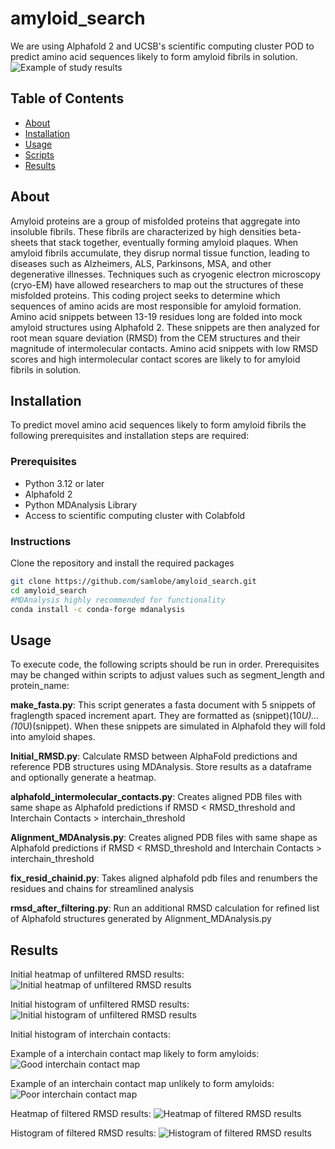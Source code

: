 # amyloid_search

We are using Alphafold 2 and UCSB's scientific computing cluster POD to predict amino acid sequences likely to form amyloid fibrils in solution. 
<img src="./Alpha-Synuclein/IMGs/Results_Example.png" alt="Example of study results" width="WIDTH" height="HEIGHT">


## Table of Contents

- [About](#about)
- [Installation](#installation)
- [Usage](#usage)
- [Scripts](#scripts)
- [Results](#results)

## About

Amyloid proteins are a group of misfolded proteins that aggregate into insoluble fibrils. These fibrils are characterized by high densities beta-sheets that stack together, eventually forming amyloid plaques. When amyloid fibrils accumulate, they disrup normal tissue function, leading to diseases such as Alzheimers, ALS, Parkinsons, MSA, and other degenerative illnesses. Techniques such as cryogenic electron microscopy (cryo-EM) have allowed researchers to map out the structures of these misfolded proteins. This coding project seeks to determine which sequences of amino acids are most responsible for amyloid formation. Amino acid snippets between 13-19 residues long are folded into mock amyloid structures using Alphafold 2. These snippets are then analyzed for root mean square deviation (RMSD) from the CEM structures and their magnitude of intermolecular contacts. Amino acid snippets with low RMSD scores and high intermolecular contact scores are likely to for amyloid fibrils in solution. 

## Installation

To predict movel amino acid sequences likely to form amyloid fibrils the following prerequisites and installation steps are required:

### Prerequisites

- Python 3.12 or later
- Alphafold 2
- Python MDAnalysis Library
- Access to scientific computing cluster with Colabfold

### Instructions

Clone the repository and install the required packages

```bash
git clone https://github.com/samlobe/amyloid_search.git
cd amyloid_search
#MDAnalysis highly recommended for functionality
conda install -c conda-forge mdanalysis
```



## Usage

To execute code, the following scripts should be run in order. Prerequisites may be changed within scripts to adjust values such as segment_length and protein_name: 

**make_fasta.py**: This script generates a fasta document with 5 snippets of fraglength spaced increment apart. They are formatted as (snippet)(10*U)...(10*U)(snippet). When these snippets 
are simulated in Alphafold they will fold into amyloid shapes.  

**Initial_RMSD.py**: Calculate RMSD between AlphaFold predictions and reference PDB structures using MDAnalysis. Store results as a dataframe and optionally generate a heatmap.  

**alphafold_intermolecular_contacts.py**: Creates aligned PDB files with same shape as Alphafold predictions if RMSD < RMSD_threshold and Interchain Contacts > interchain_threshold  

**Alignment_MDAnalysis.py**: Creates aligned PDB files with same shape as Alphafold predictions if RMSD < RMSD_threshold and Interchain Contacts > interchain_threshold 

**fix_resid_chainid.py**: Takes aligned alphafold pdb files and renumbers the residues and chains for streamlined analysis  

**rmsd_after_filtering.py**: Run an additional RMSD calculation for refined list of Alphafold structures generated by Alignment_MDAnalysis.py


## Results

Initial heatmap of unfiltered RMSD results:
<img src="./Alpha-Synuclein/IMGs/Initial_RMSD_Heatmap.png" alt="Initial heatmap of unfiltered RMSD results" width="WIDTH" height="HEIGHT">

Initial histogram of unfiltered RMSD results:
<img src="./Alpha-Synuclein/IMGs/Initial_RMSD_Histogram.png" alt="Initial histogram of unfiltered RMSD results" width="WIDTH" height="HEIGHT">

Initial histogram of interchain contacts:
<img src="./Alpha-Synuclein/IMGs/interchain_contacts_alpha_synuclein.png" alt="" width="WIDTH" height="HEIGHT">

Example of a interchain contact map likely to form amyloids:
<img src="./Alpha-Synuclein/IMGs/Good_interchain_contacts_example.png" alt="Good interchain contact map" width="WIDTH" height="HEIGHT">

Example of an interchain contact map unlikely to form amyloids:
<img src="./Alpha-Synuclein/IMGs/Poor_interchain_contacts_example.png" alt="Poor interchain contact map" width="WIDTH" height="HEIGHT">

Heatmap of filtered RMSD results:
<img src="./Alpha-Synuclein/IMGs/Filtered_RMSD_Heatmap.png" alt="Heatmap of filtered RMSD results" width="WIDTH" height="HEIGHT">

Histogram of filtered RMSD results:
<img src="./Alpha-Synuclein/IMGs/Filtered_RMSD_Histogram.png" alt="Histogram of filtered RMSD results" width="WIDTH" height="HEIGHT">
